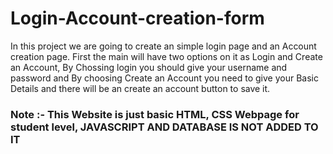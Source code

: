 # Login-Account-creation-form
In this project we are going to create an simple login page and an Account creation page. First the main will have two options on it as Login and Create an Account, By Chossing login you should give your username and password and By choosing Create an Account you need to give your Basic Details and there will be an create an account button to save it.
### Note :- This Website is just basic HTML, CSS Webpage for student level, JAVASCRIPT AND DATABASE IS NOT ADDED TO IT 
